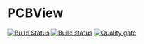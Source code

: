 # PCBView
[![Build Status](https://travis-ci.com/MrFroop/pcbview.svg?branch=master)](https://travis-ci.com/MrFroop/pcbview)
[![Build status](https://ci.appveyor.com/api/projects/status/mgmtkayjqw6864xw?svg=true)](https://ci.appveyor.com/project/MrFroop/pcbview)
[![Quality gate](https://sonarcloud.io/api/project_badges/measure?project=pcbview&metric=alert_status)](https://sonarcloud.io/organizations/mrfroop-github/projects)

